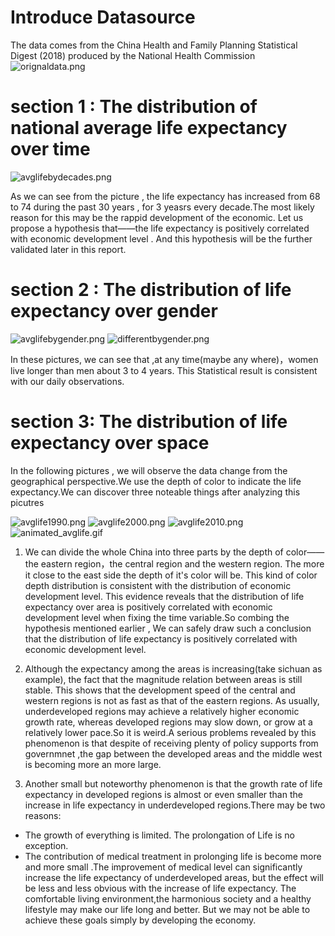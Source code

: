 # Introduce Datasource

The data comes from the China Health and Family Planning Statistical Digest (2018) produced by the National Health Commission
![orignaldata.png](https://www.z4a.net/images/2019/05/07/orignaldata.png)

# section 1 : The distribution of national average life expectancy over  time


![avglifebydecades.png](https://www.z4a.net/images/2019/05/07/avglifebydecades.png)

As we can see from the picture , the life expectancy has increased from 68 to 74 during the past 30 years , for 3 yeasrs every decade.The most likely reason for this may be the rappid development of the economic. 
Let us propose a  hypothesis that——the life expectancy is positively correlated with economic development level . And this hypothesis will be the further validated later in this report.



# section 2 : The distribution of life expectancy over gender


![avglifebygender.png](https://www.z4a.net/images/2019/05/07/avglifebygender.png)
![differentbygender.png](https://www.z4a.net/images/2019/05/07/differentbygender.png)


In these pictures, we can see that ,at any time(maybe any where)，women live longer than men about 3 to 4 years. This Statistical result is consistent with our daily observations.


# section 3: The distribution of life expectancy over space

In the following pictures , we will observe the data change from the geographical  perspective.We use the depth of color to indicate the life expectancy.We can  discover three noteable things after analyzing this picutres


![avglife1990.png](https://www.z4a.net/images/2019/05/07/avglife1990.png)
![avglife2000.png](https://www.z4a.net/images/2019/05/07/avglife2000.png)
![avglife2010.png](https://www.z4a.net/images/2019/05/07/avglife2010.png)
![animated_avglife.gif](https://www.z4a.net/images/2019/05/07/animated_avglife.gif)

1. We can divide the whole China into three parts by the depth of color——the eastern region，the central region and the western region. The more it close to the east side the depth of it's color will be. This kind of color depth distribution  is  consistent with the distribution of economic development level. This evidence reveals that the distribution of life expectancy over area is positively correlated with economic development level when fixing the time variable.So combing the hypothesis mentioned earlier , We can safely draw such a conclusion that the distribution of life expectancy is positively correlated with economic development level.

2. Although the expectancy among the areas is increasing(take sichuan as example), the fact that the magnitude relation between areas is still stable. This shows that the development speed of the central and western regions is not as fast as that of the eastern regions. As usually, underdeveloped regions may achieve a relatively higher economic growth rate, whereas developed regions may slow down, or grow at a relatively lower pace.So it is weird.A serious problems revealed by this phenomenon is that despite of receiving plenty of policy supports from governmnet ,the gap between the developed areas and the middle west is becoming more an more large.

3. Another small but noteworthy phenomenon is that the growth rate of life expectancy in developed regions is almost or even smaller than the increase in life expectancy in underdeveloped regions.There may be two reasons:
  * The growth of everything is limited. The prolongation of Life is no exception.
  * The contribution of medical treatment in prolonging life is become more and more small .The improvement of medical level can significantly increase the life expectancy of underdeveloped areas, but the effect will be less and less obvious with the increase of life expectancy. The comfortable living environment,the harmonious society and a healthy lifestyle may make our life long and better. But we may not be able to achieve these goals simply by developing the economy.
